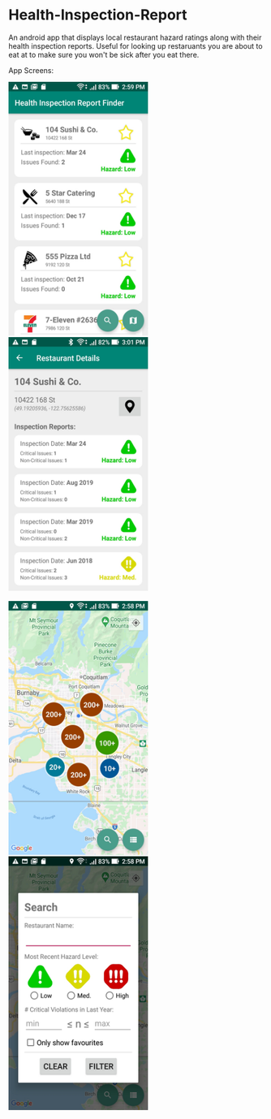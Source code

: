 # Health-Inspection-Report

An android app that displays local restaurant hazard ratings along with their health inspection reports. Useful for looking 
up restaruants you are about to eat at to make sure you won't be sick after you eat there.
<br>

App Screens:

<p float = "left">
<img src="https://github.com/amosisok/Health-Inspection-Report/blob/master/Screenshot_20200904-145906.jpg" width="275" height="500"> 
  &nbsp;&nbsp;&nbsp;&nbsp;&nbsp;&nbsp;&nbsp;&nbsp;&nbsp;&nbsp;&nbsp;&nbsp;
<img src="https://github.com/amosisok/Health-Inspection-Report/blob/master/Screenshot_20200904-150156.jpg" width="275" height="500">
   &nbsp;&nbsp;&nbsp;&nbsp;&nbsp;&nbsp;&nbsp;&nbsp;&nbsp;&nbsp;&nbsp;&nbsp;
  <br>
  <br>
<img src="https://github.com/amosisok/Health-Inspection-Report/blob/master/Screenshot_20200904-145851.jpg" width="275" height="500">
   &nbsp;&nbsp;&nbsp;&nbsp;&nbsp;&nbsp;&nbsp;&nbsp;&nbsp;&nbsp;&nbsp;&nbsp;
  <img src="https://github.com/amosisok/Health-Inspection-Report/blob/master/Screenshot_20200904-145859.jpg" width="275" height="500">
  &nbsp;&nbsp;&nbsp;&nbsp;&nbsp;&nbsp;&nbsp;&nbsp;&nbsp;&nbsp;&nbsp;&nbsp;
</p>
